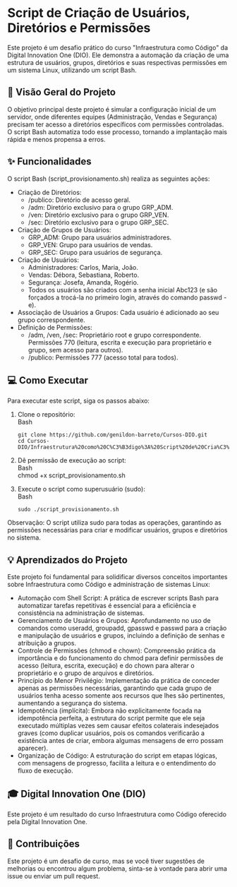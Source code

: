 # Script de Criação de Usuários, Diretórios e Permissões
Este projeto é um desafio prático do curso "Infraestrutura como Código" da Digital Innovation One (DIO). Ele demonstra a automação da criação de uma estrutura de usuários, grupos, diretórios e suas respectivas permissões em um sistema Linux, utilizando um script Bash.

## 🚀 Visão Geral do Projeto
O objetivo principal deste projeto é simular a configuração inicial de um servidor, onde diferentes equipes (Administração, Vendas e Segurança) precisam ter acesso a diretórios específicos com permissões controladas. O script Bash automatiza todo esse processo, tornando a implantação mais rápida e menos propensa a erros.

## ✨ Funcionalidades
O script Bash (script_provisionamento.sh) realiza as seguintes ações:

* Criação de Diretórios:
  * /publico: Diretório de acesso geral.
  * /adm: Diretório exclusivo para o grupo GRP_ADM.
  * /ven: Diretório exclusivo para o grupo GRP_VEN.
  * /sec: Diretório exclusivo para o grupo GRP_SEC.
* Criação de Grupos de Usuários:
  * GRP_ADM: Grupo para usuários administradores.
  * GRP_VEN: Grupo para usuários de vendas.
  * GRP_SEC: Grupo para usuários de segurança.
* Criação de Usuários:
  * Administradores: Carlos, Maria, João.
  * Vendas: Débora, Sebastiana, Roberto.
  * Segurança: Josefa, Amanda, Rogério.
  * Todos os usuários são criados com a senha inicial Abc123 (e são forçados a trocá-la no primeiro login, através do comando passwd -e).
* Associação de Usuários a Grupos: Cada usuário é adicionado ao seu grupo correspondente.
* Definição de Permissões:
  * /adm, /ven, /sec: Proprietário root e grupo correspondente. Permissões 770 (leitura, escrita e execução para proprietário e grupo, sem acesso para outros).
  * /publico: Permissões 777 (acesso total para todos).
## 💻 Como Executar
Para executar este script, siga os passos abaixo:

1.  Clone o repositório:  
        Bash  

        git clone https://github.com/genildon-barreto/Cursos-DIO.git  
        cd Cursos-DIO/Infraestrutura%20como%20C%C3%B3digo%3A%20Script%20de%20Cria%C3%A7%C3%A3o%20de%20Estrutura%20de%20Usu%C3%A1rios%2C%20Diret%C3%B3rios%20e%20Permiss%C3%B5es/Desafio  
2.  Dê permissão de execução ao script:  
        Bash  
        chmod +x script_provisionamento.sh
    
3.  Execute o script como superusuário (sudo):  
        Bash  

        sudo ./script_provisionamento.sh
    
Observação: O script utiliza sudo para todas as operações, garantindo as permissões necessárias para criar e modificar usuários, grupos e diretórios no sistema.

## 💡 Aprendizados do Projeto
Este projeto foi fundamental para solidificar diversos conceitos importantes sobre Infraestrutura como Código e administração de sistemas Linux:

* Automação com Shell Script: A prática de escrever scripts Bash para automatizar tarefas repetitivas é essencial para a eficiência e consistência na administração de sistemas.
* Gerenciamento de Usuários e Grupos: Aprofundamento no uso de comandos como useradd, groupadd, gpasswd e passwd para a criação e manipulação de usuários e grupos, incluindo a definição de senhas e atribuição a grupos.
* Controle de Permissões (chmod e chown): Compreensão prática da importância e do funcionamento do chmod para definir permissões de acesso (leitura, escrita, execução) e do chown para alterar o proprietário e o grupo de arquivos e diretórios.
* Princípio do Menor Privilégio: Implementação da prática de conceder apenas as permissões necessárias, garantindo que cada grupo de usuários tenha acesso somente aos recursos que lhes são pertinentes, aumentando a segurança do sistema.
* Idempotência (implícita): Embora não explicitamente focada na idempotência perfeita, a estrutura do script permite que ele seja executado múltiplas vezes sem causar efeitos colaterais indesejados graves (como duplicar usuários, pois os comandos verificarão a existência antes de criar, embora algumas mensagens de erro possam aparecer).
* Organização de Código: A estruturação do script em etapas lógicas, com mensagens de progresso, facilita a leitura e o entendimento do fluxo de execução.
## 🎓 Digital Innovation One (DIO)
Este projeto é um resultado do curso Infraestrutura como Código oferecido pela Digital Innovation One.
## 🤝 Contribuições
Este projeto é um desafio de curso, mas se você tiver sugestões de melhorias ou encontrou algum problema, sinta-se à vontade para abrir uma issue ou enviar um pull request.
